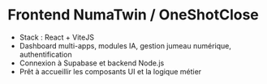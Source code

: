 # Frontend NumaTwin / OneShotClose

- Stack : React + ViteJS
- Dashboard multi-apps, modules IA, gestion jumeau numérique, authentification
- Connexion à Supabase et backend Node.js
- Prêt à accueillir les composants UI et la logique métier
